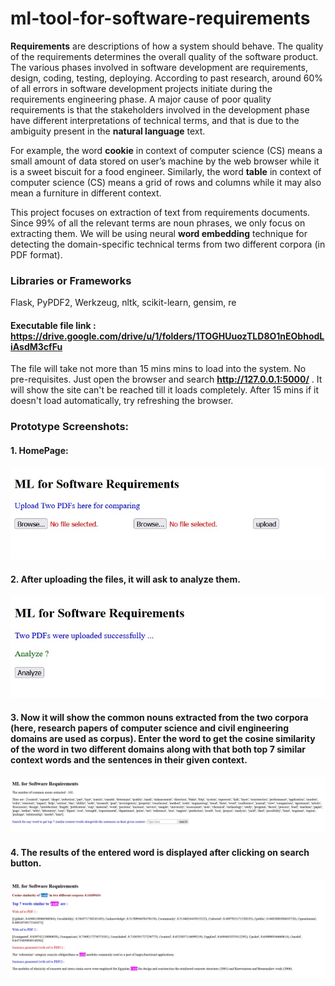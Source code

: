 # ml-tool-for-software-requirements

__Requirements__ are descriptions of how a system should behave. The quality of the requirements determines the overall quality of the software product. The various phases involved in software development are requirements, design, coding, testing, deploying. According to past research, around 60% of all errors in software development projects initiate during the requirements engineering phase. A major cause of poor quality requirements is that the stakeholders involved in the development phase have different interpretations of technical terms, and that is due to the ambiguity present in the __natural language__ text.

For example, the word __cookie__ in context of computer science (CS) means a small amount of data stored on user’s machine by the web browser while it is a sweet biscuit for a food engineer. Similarly, the word __table__ in context of computer science (CS) means a grid of rows and columns while it may also mean a furniture in different context.

This project focuses on extraction of text from requirements documents. Since 99% of all the relevant terms are noun phrases, we only focus on extracting them. We will be using neural __word embedding__ technique for detecting the domain-specific technical terms from two different corpora (in PDF format).

### Libraries or Frameworks

Flask, PyPDF2, Werkzeug, nltk, scikit-learn, gensim, re

#### Executable file link : https://drive.google.com/drive/u/1/folders/1TOGHUuozTLD8O1nEObhodLiAsdM3cfFu

The file will take not more than 15 mins mins to load into the system. No pre-requisites. Just open the browser and search __http://127.0.0.1:5000/__ . It will show the site can't be reached till it loads completely. After 15 mins if it doesn't load automatically, try refreshing the browser.

### Prototype Screenshots:

#### 1. __HomePage__:

![homepage](https://github.com/StaHk-collab/ml-tool-software-requirements/blob/main/ss-of-prototype/home.jpg)

#### 2. After uploading the files, it will ask to analyze them.

![analyze](https://github.com/StaHk-collab/ml-tool-software-requirements/blob/main/ss-of-prototype/analyze.jpg)

#### 3. Now it will show the common nouns extracted from the two corpora (here, research papers of computer science and civil engineering domains are used as corpus). Enter the word to get the cosine similarity of the word in two different domains along with that both top 7 similar context words and the sentences in their given context.

![result](https://github.com/StaHk-collab/ml-tool-software-requirements/blob/main/ss-of-prototype/result.jpg)

#### 4. The results of the entered word is displayed after clicking on search button.

![result1](https://github.com/StaHk-collab/ml-tool-software-requirements/blob/main/ss-of-prototype/result1.jpg)
